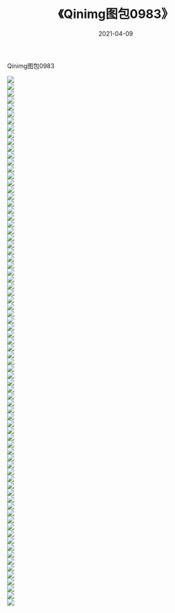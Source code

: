 ﻿---
layout: post
title:  《Qinimg图包0983》
date:   2021-04-09
img: http://imgx.orgx.ga/Qinimg图包/Qinimg图包0983/000.jpg
categories: [美女, 清纯, 唯美]
---

Qinimg图包0983

 ![](http://imgx.orgx.ga/Qinimg图包/Qinimg图包0983/001.jpg) <br>![](http://imgx.orgx.ga/Qinimg图包/Qinimg图包0983/002.jpg) <br>![](http://imgx.orgx.ga/Qinimg图包/Qinimg图包0983/003.jpg) <br>![](http://imgx.orgx.ga/Qinimg图包/Qinimg图包0983/004.jpg) <br>![](http://imgx.orgx.ga/Qinimg图包/Qinimg图包0983/005.jpg) <br>![](http://imgx.orgx.ga/Qinimg图包/Qinimg图包0983/006.jpg) <br>![](http://imgx.orgx.ga/Qinimg图包/Qinimg图包0983/007.jpg) <br>![](http://imgx.orgx.ga/Qinimg图包/Qinimg图包0983/008.jpg) <br>![](http://imgx.orgx.ga/Qinimg图包/Qinimg图包0983/009.jpg) <br>![](http://imgx.orgx.ga/Qinimg图包/Qinimg图包0983/010.jpg) <br>![](http://imgx.orgx.ga/Qinimg图包/Qinimg图包0983/011.jpg) <br>![](http://imgx.orgx.ga/Qinimg图包/Qinimg图包0983/012.jpg) <br>![](http://imgx.orgx.ga/Qinimg图包/Qinimg图包0983/013.jpg) <br>![](http://imgx.orgx.ga/Qinimg图包/Qinimg图包0983/014.jpg) <br>![](http://imgx.orgx.ga/Qinimg图包/Qinimg图包0983/015.jpg) <br>![](http://imgx.orgx.ga/Qinimg图包/Qinimg图包0983/016.jpg) <br>![](http://imgx.orgx.ga/Qinimg图包/Qinimg图包0983/017.jpg) <br>![](http://imgx.orgx.ga/Qinimg图包/Qinimg图包0983/018.jpg) <br>![](http://imgx.orgx.ga/Qinimg图包/Qinimg图包0983/019.jpg) <br>![](http://imgx.orgx.ga/Qinimg图包/Qinimg图包0983/020.jpg) <br>![](http://imgx.orgx.ga/Qinimg图包/Qinimg图包0983/021.jpg) <br>![](http://imgx.orgx.ga/Qinimg图包/Qinimg图包0983/022.jpg) <br>![](http://imgx.orgx.ga/Qinimg图包/Qinimg图包0983/023.jpg) <br>![](http://imgx.orgx.ga/Qinimg图包/Qinimg图包0983/024.jpg) <br>![](http://imgx.orgx.ga/Qinimg图包/Qinimg图包0983/025.jpg) <br>![](http://imgx.orgx.ga/Qinimg图包/Qinimg图包0983/026.jpg) <br>![](http://imgx.orgx.ga/Qinimg图包/Qinimg图包0983/027.jpg) <br>![](http://imgx.orgx.ga/Qinimg图包/Qinimg图包0983/028.jpg) <br>![](http://imgx.orgx.ga/Qinimg图包/Qinimg图包0983/029.jpg) <br>![](http://imgx.orgx.ga/Qinimg图包/Qinimg图包0983/030.jpg) <br>![](http://imgx.orgx.ga/Qinimg图包/Qinimg图包0983/031.jpg) <br>![](http://imgx.orgx.ga/Qinimg图包/Qinimg图包0983/032.jpg) <br>![](http://imgx.orgx.ga/Qinimg图包/Qinimg图包0983/033.jpg) <br>![](http://imgx.orgx.ga/Qinimg图包/Qinimg图包0983/034.jpg) <br>![](http://imgx.orgx.ga/Qinimg图包/Qinimg图包0983/035.jpg) <br>![](http://imgx.orgx.ga/Qinimg图包/Qinimg图包0983/036.jpg) <br>![](http://imgx.orgx.ga/Qinimg图包/Qinimg图包0983/037.jpg) <br>![](http://imgx.orgx.ga/Qinimg图包/Qinimg图包0983/038.jpg) <br>![](http://imgx.orgx.ga/Qinimg图包/Qinimg图包0983/039.jpg) <br>![](http://imgx.orgx.ga/Qinimg图包/Qinimg图包0983/040.jpg) <br>![](http://imgx.orgx.ga/Qinimg图包/Qinimg图包0983/041.jpg) <br>![](http://imgx.orgx.ga/Qinimg图包/Qinimg图包0983/042.jpg) <br>![](http://imgx.orgx.ga/Qinimg图包/Qinimg图包0983/043.jpg) <br>![](http://imgx.orgx.ga/Qinimg图包/Qinimg图包0983/044.jpg) <br>![](http://imgx.orgx.ga/Qinimg图包/Qinimg图包0983/045.jpg) <br>![](http://imgx.orgx.ga/Qinimg图包/Qinimg图包0983/046.jpg) <br>![](http://imgx.orgx.ga/Qinimg图包/Qinimg图包0983/047.jpg) <br>![](http://imgx.orgx.ga/Qinimg图包/Qinimg图包0983/048.jpg) <br>![](http://imgx.orgx.ga/Qinimg图包/Qinimg图包0983/049.jpg) <br>![](http://imgx.orgx.ga/Qinimg图包/Qinimg图包0983/050.jpg) <br>![](http://imgx.orgx.ga/Qinimg图包/Qinimg图包0983/051.jpg) <br>![](http://imgx.orgx.ga/Qinimg图包/Qinimg图包0983/052.jpg) <br>![](http://imgx.orgx.ga/Qinimg图包/Qinimg图包0983/053.jpg) <br>![](http://imgx.orgx.ga/Qinimg图包/Qinimg图包0983/054.jpg) <br>![](http://imgx.orgx.ga/Qinimg图包/Qinimg图包0983/055.jpg) <br>![](http://imgx.orgx.ga/Qinimg图包/Qinimg图包0983/056.jpg) <br>![](http://imgx.orgx.ga/Qinimg图包/Qinimg图包0983/057.jpg) <br>![](http://imgx.orgx.ga/Qinimg图包/Qinimg图包0983/058.jpg) <br>![](http://imgx.orgx.ga/Qinimg图包/Qinimg图包0983/059.jpg) <br>![](http://imgx.orgx.ga/Qinimg图包/Qinimg图包0983/060.jpg) <br>![](http://imgx.orgx.ga/Qinimg图包/Qinimg图包0983/061.jpg) <br>![](http://imgx.orgx.ga/Qinimg图包/Qinimg图包0983/062.jpg) <br>![](http://imgx.orgx.ga/Qinimg图包/Qinimg图包0983/063.jpg) <br>![](http://imgx.orgx.ga/Qinimg图包/Qinimg图包0983/064.jpg) <br>![](http://imgx.orgx.ga/Qinimg图包/Qinimg图包0983/065.jpg) <br>![](http://imgx.orgx.ga/Qinimg图包/Qinimg图包0983/066.jpg) <br>![](http://imgx.orgx.ga/Qinimg图包/Qinimg图包0983/067.jpg) <br>![](http://imgx.orgx.ga/Qinimg图包/Qinimg图包0983/068.jpg) <br>![](http://imgx.orgx.ga/Qinimg图包/Qinimg图包0983/069.jpg) <br>![](http://imgx.orgx.ga/Qinimg图包/Qinimg图包0983/070.jpg) <br>![](http://imgx.orgx.ga/Qinimg图包/Qinimg图包0983/071.jpg) <br>![](http://imgx.orgx.ga/Qinimg图包/Qinimg图包0983/072.jpg) <br>![](http://imgx.orgx.ga/Qinimg图包/Qinimg图包0983/073.jpg) <br>![](http://imgx.orgx.ga/Qinimg图包/Qinimg图包0983/074.jpg) <br>![](http://imgx.orgx.ga/Qinimg图包/Qinimg图包0983/075.jpg) <br>![](http://imgx.orgx.ga/Qinimg图包/Qinimg图包0983/076.jpg) <br>![](http://imgx.orgx.ga/Qinimg图包/Qinimg图包0983/077.jpg) <br>